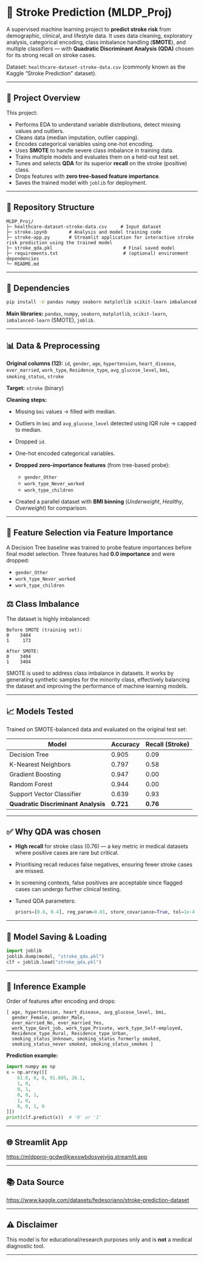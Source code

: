# 🧠 Stroke Prediction (MLDP\_Proj)

A supervised machine learning project to **predict stroke risk** from demographic, clinical, and lifestyle data.
It uses data cleaning, exploratory analysis, categorical encoding, class imbalance handling (**SMOTE**), and multiple classifiers — with **Quadratic Discriminant Analysis (QDA)** chosen for its strong recall on stroke cases.

Dataset: `healthcare-dataset-stroke-data.csv` (commonly known as the Kaggle “Stroke Prediction” dataset).

---

## 🚀 Project Overview

This project:

* Performs EDA to understand variable distributions, detect missing values and outliers.
* Cleans data (median imputation, outlier capping).
* Encodes categorical variables using one-hot encoding.
* Uses **SMOTE** to handle severe class imbalance in training data.
* Trains multiple models and evaluates them on a held-out test set.
* Tunes and selects **QDA** for its superior **recall** on the stroke (positive) class.
* Drops features with **zero tree-based feature importance**.
* Saves the trained model with `joblib` for deployment.

---

## 📂 Repository Structure

```
MLDP_Proj/
├─ healthcare-dataset-stroke-data.csv     # Input dataset
├─ stroke.ipynb        # Analysis and model training code
├─ stroke-app.py       # Streamlit application for interactive stroke risk prediction using the trained model
├─ stroke_qda.pkl                          # Final saved model
├─ requirements.txt                        # (optional) environment dependencies
└─ README.md
```

---

## 🧰 Dependencies

```bash
pip install -U pandas numpy seaborn matplotlib scikit-learn imbalanced-learn joblib
```

**Main libraries:**
`pandas`, `numpy`, `seaborn`, `matplotlib`, `scikit-learn`, `imbalanced-learn` (SMOTE), `joblib`.

---

## 📊 Data & Preprocessing

**Original columns (12):**
`id`, `gender`, `age`, `hypertension`, `heart_disease`, `ever_married`, `work_type`, `Residence_type`, `avg_glucose_level`, `bmi`, `smoking_status`, `stroke`

**Target:** `stroke` (binary)

**Cleaning steps:**

* Missing `bmi` values → filled with median.
* Outliers in `bmi` and `avg_glucose_level` detected using IQR rule → capped to median.
* Dropped `id`.
* One-hot encoded categorical variables.
* **Dropped zero-importance features** (from tree-based probe):

  * `gender_Other`
  * `work_type_Never_worked`
  * `work_type_children`
* Created a parallel dataset with **BMI binning** (*Underweight*, *Healthy*, *Overweight*) for comparison.

---
## 🔎 Feature Selection via Feature Importance

A Decision Tree baseline was trained to probe feature importances before final model selection. Three features had **0.0 importance** and were dropped:

* `gender_Other`
* `work_type_Never_worked`
* `work_type_children`

## ⚖️ Class Imbalance

The dataset is highly imbalanced:

```
Before SMOTE (training set):
0    3404
1     173

After SMOTE:
0    3404
1    3404
```

 SMOTE is used to address class imbalance in datasets. It works by generating synthetic samples for the minority class, effectively balancing the dataset and improving the performance of machine learning models. 

---

## 📈 Models Tested

Trained on SMOTE-balanced data and evaluated on the original test set:

| Model                               | Accuracy  | Recall (Stroke) |
| ----------------------------------- | --------- | --------------- |
| Decision Tree                       | 0.905     | 0.09            |
| K-Nearest Neighbors                 | 0.797     | 0.58            |
| Gradient Boosting                   | 0.947     | 0.00            |
| Random Forest                       | 0.944     | 0.00            |
| Support Vector Classifier           | 0.639     | 0.93            |
| **Quadratic Discriminant Analysis** | **0.721** | **0.76**        |

---

## ✅ Why QDA was chosen

* **High recall** for stroke class (0.76) — a key metric in medical datasets where positive cases are rare but critical.
* Prioritising recall reduces false negatives, ensuring fewer stroke cases are missed.
* In screening contexts, false positives are acceptable since flagged cases can undergo further clinical testing.
* Tuned QDA parameters:

  ```python
  priors=[0.6, 0.4], reg_param=0.01, store_covariance=True, tol=1e-4
  ```

---



## 💾 Model Saving & Loading

```python
import joblib
joblib.dump(model, "stroke_qda.pkl")
clf = joblib.load("stroke_qda.pkl")
```

---

## 🔮 Inference Example

Order of features after encoding and drops:

```
[ age, hypertension, heart_disease, avg_glucose_level, bmi,
  gender_Female, gender_Male,
  ever_married_No, ever_married_Yes,
  work_type_Govt_job, work_type_Private, work_type_Self-employed,
  Residence_type_Rural, Residence_type_Urban,
  smoking_status_Unknown, smoking_status_formerly smoked,
  smoking_status_never smoked, smoking_status_smokes ]
```

**Prediction example:**

```python
import numpy as np
x = np.array([[
    61.0, 0, 0, 91.885, 28.1,
    1, 0,
    0, 1,
    0, 0, 1,
    1, 0,
    0, 0, 1, 0
]])
print(clf.predict(x))  # '0' or '1'
```

---

## 🌐 Streamlit App

https://mldpproj-gcdwdjkwxswbdosyejvjjq.streamlit.app

---

## 📚 Data Source

https://www.kaggle.com/datasets/fedesoriano/stroke-prediction-dataset

---

## ⚠️ Disclaimer

This model is for educational/research purposes only and is **not** a medical diagnostic tool.

---

